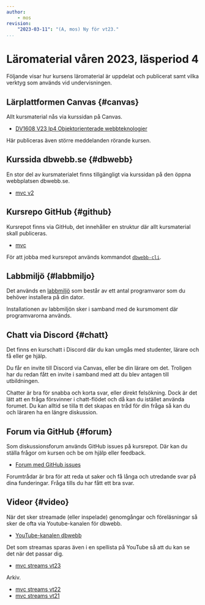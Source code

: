```yaml
---
author:
    - mos
revision:
    "2023-03-11": "(A, mos) Ny för vt23."
...
```

Läromaterial våren 2023, läsperiod 4
==================================

Följande visar hur kursens läromaterial är uppdelat och publicerat samt vilka verktyg som används vid undervisningen.

<!--more-->



Lärplattformen Canvas {#canvas}
----------------------------------

Allt kursmaterial nås via kurssidan på Canvas.

* [DV1608 V23 lp4 Objektorienterade webbteknologier](https://bth.instructure.com/courses/5090)

Här publiceras även större meddelanden rörande kursen.



Kurssida dbwebb.se {#dbwebb}
----------------------------------

En stor del av kursmaterialet finns tillgängligt via kurssidan på den öppna webbplatsen dbwebb.se.

* [mvc v2](kurser/mvc-v2)



Kursrepo GitHub {#github}
----------------------------------

Kursrepot finns via GitHub, det innehåller en struktur där allt kursmaterial skall publiceras.

* [mvc](https://github.com/dbwebb-se/mvc)

För att jobba med kursrepot används kommandot [`dbwebb-cli`](dbwebb-cli).



Labbmiljö {#labbmiljo}
----------------------------------

Det används en [labbmiljö](./../../labbmiljo) som består av ett antal programvaror som du behöver installera på din dator.

Installationen av labbmiljön sker i samband med de kursmoment där programvarorna används.



Chatt via Discord {#chatt}
----------------------------------

Det finns en kurschatt i Discord där du kan umgås med studenter, lärare och få eller ge hjälp.

Du får en invite till Discord via Canvas, eller be din lärare om det. Troligen har du redan fått en invite i samband med att du blev antagen till utbildningen.

Chatter är bra för snabba och korta svar, eller direkt felsökning. Dock är det lätt att en fråga försvinner i chatt-flödet och då kan du istället använda forumet. Du kan alltid se tilla tt det skapas en tråd för din fråga så kan du och läraren ha en längre diskussion.



Forum via GitHub {#forum}
----------------------------------

Som diskussionsforum används GitHub issues på kursrepot. Där kan du ställa frågor om kursen och be om hjälp eller feedback.

* [Forum med GitHub issues](https://github.com/dbwebb-se/mvc/issues)

Forumtrådar är bra för att reda ut saker och få långa och utredande svar på dina funderingar. Fråga tills du har fått ett bra svar.



Videor {#video}
----------------------------------

När det sker streamade (eller inspelade) genomgångar och föreläsningar så sker de ofta via Youtube-kanalen för dbwebb.

* [YouTube-kanalen dbwebb](https://www.youtube.com/c/DbwebbSe)

Det som streamas sparas även i en spellista på YouTube så att du kan se det när det passar dig.

* [mvc streams vt23](https://www.youtube.com/playlist?list=PLKtP9l5q3ce-IP2ru609Dh4-0zH0MIAss)

Arkiv.

* [mvc streams vt22](https://www.youtube.com/playlist?list=PLKtP9l5q3ce9xzpNQA8igPUUF47i0wWL8)
* [mvc streams vt21](https://www.youtube.com/playlist?list=PLKtP9l5q3ce_cbYbdnzKKF8-4igef73u6)

<!--
Tidigare kurstillfällen kan ses via andra spellistor.

* [ramverk1 streams ht19](https://www.youtube.com/playlist?list=PLKtP9l5q3ce-kBGV_-kmGIdbJYGgZ2_TW)
-->
